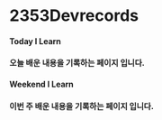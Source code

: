 # 2353Devrecords
#### Today I Learn
#### 오늘 배운 내용을 기록하는 페이지 입니다.
#### Weekend I Learn
#### 이번 주 배운 내용을 기록하는 페이지 입니다.
